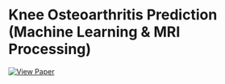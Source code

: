 # Knee Osteoarthritis Prediction (Machine Learning & MRI Processing)

[![View Paper](https://img.shields.io/badge/View-Paper-blue)](https://github.com/Prudhvirajrekula/Knee-Osteoarthritis-Prediction-Machine-Learning-MRI-Processing-/blob/main/Paper.pdf)
